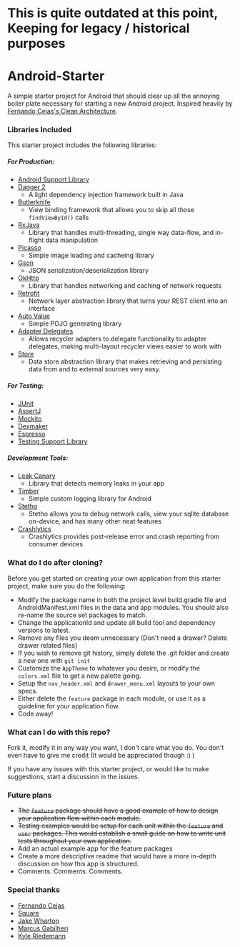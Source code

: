 # This is quite outdated at this point, Keeping for legacy / historical purposes

# Android-Starter
A simple starter project for Android that should clear up all the annoying boiler plate necessary for starting a new Android project.
Inspired heavily by [Fernando Cejas's Clean Architecture](https://github.com/android10/Android-CleanArchitecture).


### Libraries Included

This starter project includes the following libraries:
##### For Production:
 * [Android Support Library](https://github.com/android/platform_frameworks_support)
 * [Dagger 2](https://github.com/google/dagger)
    * A light dependency injection framework built in Java
 * [Butterknife](https://github.com/JakeWharton/butterknife)
    * View binding framework that allows you to skip all those `findViewById()` calls
 * [RxJava](https://github.com/ReactiveX/RxJava)
    * Library that handles multi-threading, single way data-flow, and in-flight data manipulation
 * [Picasso](https://github.com/square/picasso)
    * Simple image loading and cacheing library
 * [Gson](https://github.com/google/gson)
    * JSON serialization/deserialization library
 * [OkHttp](https://github.com/square/okhttp)
    * Library that handles networking and caching of network requests
 * [Retrofit](https://github.com/square/retrofit)
    * Network layer abstraction library that turns your REST client into an interface
 * [Auto Value](https://github.com/google/auto/tree/master/value)
    * Simple POJO generating library
 * [Adapter Delegates](https://github.com/sockeqwe/AdapterDelegates)
    * Allows recycler adapters to delegate functionality to adapter delegates, making multi-layout recycler views easier to work with
 * [Store](https://github.com/NYTimes/Store)
    * Data store abstraction library that makes retrieving and persisting data from and to external sources very easy.

##### For Testing:
 * [JUnit](https://github.com/junit-team/junit4)
 * [AssertJ](https://github.com/square/assertj-android)
 * [Mockito](https://github.com/mockito/mockito)
 * [Dexmaker](https://github.com/linkedin/dexmaker)
 * [Espresso](https://google.github.io/android-testing-support-library/docs/espresso/)
 * [Testing Support Library](https://google.github.io/android-testing-support-library/)

##### Development Tools:
 * [Leak Canary](https://github.com/square/leakcanary)
    * Library that detects memory leaks in your app
 * [Timber](https://github.com/JakeWharton/timber)
    * Simple custom logging library for Android
 * [Stetho](http://facebook.github.io/stetho/)
    * Stetho allows you to debug network calls, view your sqlite database on-device, and has many other neat features
 * [Crashlytics](http://try.crashlytics.com/)
    * Crashlytics provides post-release error and crash reporting from consumer devices

### What do I do after cloning?

Before you get started on creating your own application from this starter project, make sure you do the following:
 * Modify the package name in both the project level build.gradle file and AndroidManifest.xml files in the data and app modules.
 You should also re-name the source set packages to match.
 * Change the applicationId and update all build tool and dependency versions to latest.
 * Remove any files you deem unnecessary (Don't need a drawer? Delete drawer related files)
 * If you wish to remove git history, simply delete the .git folder and create a new one with `git init`
 * Customize the `AppTheme` to whatever you desire, or modify the `colors.xml` file to get a new palette going.
 * Setup the `nav_header.xml` and `drawer_menu.xml` layouts to your own specs.
 * Either delete the `feature` package in each module, or use it as a guideline for your application flow.
 * Code away!

### What can I do with this repo?

Fork it, modify it in any way you want, I don't care what you do.
You don't even have to give me credit (It would be appreciated though :) )

If you have any issues with this starter project, or would like to make suggestions, start a discussion in the
issues.

### Future plans

* ~~The `feature` package should have a good example of how to design your application flow within each module.~~
* ~~Testing examples would be setup for each unit within the `feature` and `user` packages. This would establish a small
  guide on how to write unit tests throughout your own application.~~
* Add an actual example app for the feature packages
* Create a more descriptive readme that would have a more in-depth discussion on how this app is structured.
* Comments. Comments. Comments.

### Special thanks

* [Fernando Cejas](https://github.com/android10)
* [Square](https://github.com/square)
* [Jake Wharton](https://github.com/JakeWharton)
* [Marcus Gabilheri](https://github.com/fnk0)
* [Kyle Riedemann](https://github.com/kylealanr)
